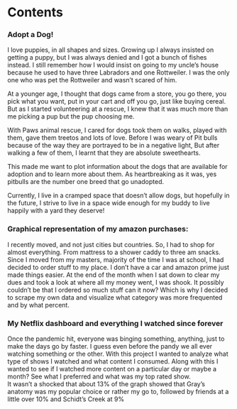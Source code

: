 # Contents

### Adopt a Dog!

I love puppies, in all shapes and sizes. Growing up I always insisted on getting a puppy, but I was always denied and I got a bunch of fishes instead. I still remember how I would insist on going to my uncle’s house because he used to have three Labradors and one Rottweiler. I was the only one who was pet the Rottweiler and wasn’t scared of him.

At a younger age, I thought that dogs came from a store, you go there, you pick what you want, put in your cart and off you go, just like buying cereal. But as I started volunteering at a rescue, I knew that it was much more than me picking a pup but the pup choosing me.

With Paws animal rescue, I cared for dogs took them on walks, played with them, gave them treetos and lots of love. Before I was weary of Pit bulls because of the way they are portrayed to be in a negative light, But after walking a few of them, I learnt that they are absolute sweethearts. 

This made me want to plot information about the dogs that are available for adoption and to learn more about them. As heartbreaking as it was, yes pitbulls are the number one breed that go unadopted. 

Currently, I live in a cramped space that doesn’t allow dogs, but hopefully in the future, I strive to live in a space wide enough for my buddy to live happily with a yard they deserve!

### Graphical representation of my amazon purchases:

I recently moved, and not just cities but countries. So, I had to shop for almost everything. From mattress to a shower caddy to three am snacks. Since I moved from my masters, majority of the time I was at school, I had decided to order stuff to my place. I don’t have a car and amazon prime just made things easier. 
At the end of the month when I sat down to clear my dues and took a look at where all my money went, I was shook. It possibly couldn’t be that I ordered so much stuff can it now? Which is why I decided to scrape my own data and visualize what category was more frequented and by what percent. 

### My Netflix dashboard and everything I watched since forever
Once the pandemic hit, everyone was binging something, anything, just to make the days go by faster. I guess even before the pandy we all ever watching something or the other. With this project I wanted to analyze what type of shows I watched and what content I consumed. Along with this I wanted to see if I watched more content on a particular day or maybe a month? See what I preferred and what was my top rated show.  
It wasn’t a shocked that about 13% of the graph showed that Gray’s anatomy was my popular choice or rather my go to, followed by friends at a little over 10% and Schidt’s  Creek at 9%

